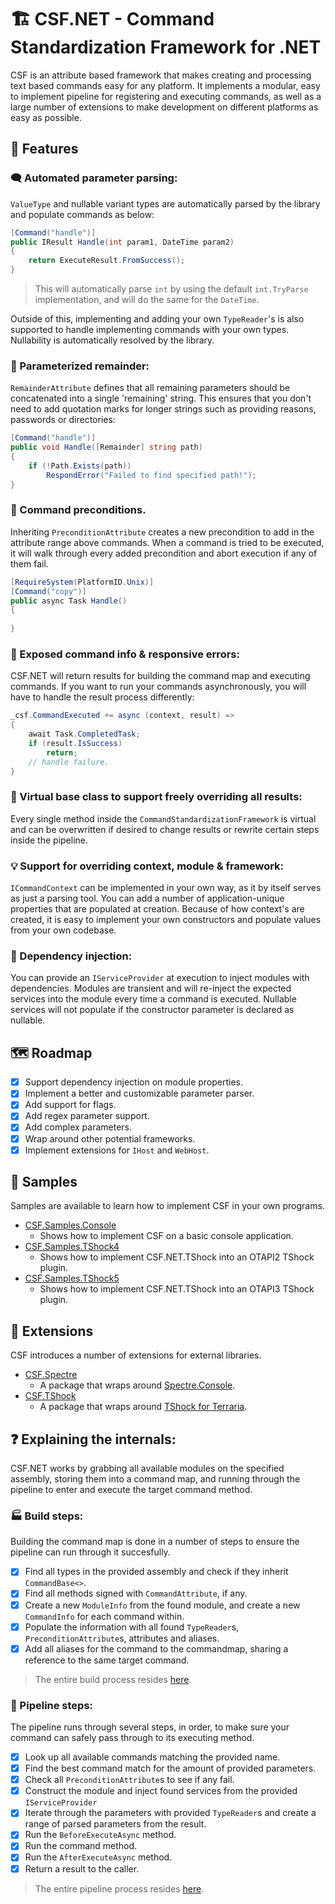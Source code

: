 # 🏗️ CSF.NET - Command Standardization Framework for .NET

CSF is an attribute based framework that makes creating and processing text based commands easy for any platform. It implements a modular, easy to implement pipeline for registering and executing commands, as well as a large number of extensions to make development on different platforms as easy as possible.

## 📍 Features

### 🗨️ Automated parameter parsing:

`ValueType` and nullable variant types are automatically parsed by the library and populate commands as below:

```cs
[Command("handle")]
public IResult Handle(int param1, DateTime param2)
{
    return ExecuteResult.FromSuccess();
}
```
> This will automatically parse `int` by using the default `int.TryParse` implementation, and will do the same for the `DateTime`.

Outside of this, implementing and adding your own `TypeReader`'s is also supported to handle implementing commands with your own types. Nullability is automatically resolved by the library.

### 🧾 Parameterized remainder:

`RemainderAttribute` defines that all remaining parameters should be concatenated into a single 'remaining' string. This ensures that you don't need to add quotation marks for longer strings such as providing reasons, passwords or directories:

```cs
[Command("handle")]
public void Handle([Remainder] string path)
{
    if (!Path.Exists(path))
        RespondError("Failed to find specified path!");
}
```

### 🛑 Command preconditions.

Inheriting `PreconditionAttribute` creates a new precondition to add in the attribute range above commands. When a command is tried to be executed, it will walk through every added precondition and abort execution if any of them fail.

```cs
[RequireSystem(PlatformID.Unix)]
[Command("copy")]
public async Task Handle()
{
    
}
```

### 📖 Exposed command info & responsive errors:

CSF.NET will return results for building the command map and executing commands. If you want to run your commands asynchronously, you will have to handle the result process differently:

```cs
_csf.CommandExecuted += async (context, result) => 
{
    await Task.CompletedTask;
    if (result.IsSuccess)
        return;
    // handle failure.
}
```

### 🔗 Virtual base class to support freely overriding all results:

Every single method inside the `CommandStandardizationFramework` is virtual and can be overwritten if desired to change results or rewrite certain steps inside the pipeline.

### 💡 Support for overriding context, module & framework:

`ICommandContext` can be implemented in your own way, as it by itself serves as just a parsing tool. You can add a number of application-unique properties that are populated at creation. Because of how context's are created, it is easy to implement your own constructors and populate values from your own codebase.

### 💉 Dependency injection:

You can provide an `IServiceProvider` at execution to inject modules with dependencies. Modules are transient and will re-inject the expected services into the module every time a command is executed. Nullable services will not populate if the constructor parameter is declared as nullable.

## 🗺️ Roadmap

- [x] Support dependency injection on module properties.
- [x] Implement a better and customizable parameter parser.
- [x] Add support for flags.
- [x] Add regex parameter support.
- [x] Add complex parameters.
- [x] Wrap around other potential frameworks.
- [x] Implement extensions for `IHost` and `WebHost`.

## 🤖 Samples

Samples are available to learn how to implement CSF in your own programs.

- [CSF.Samples.Console](https://github.com/Rozen4334/CSF.NET/tree/master/Samples/CSF.Samples.Console)
  - Shows how to implement CSF on a basic console application.
- [CSF.Samples.TShock4](https://github.com/Rozen4334/CSF.NET/tree/master/Samples/CSF.Samples4.TShock)
  - Shows how to implement CSF.NET.TShock into an OTAPI2 TShock plugin.
- [CSF.Samples.TShock5](https://github.com/Rozen4334/CSF.NET/tree/master/Samples/CSF.Samples5.TShock)
  - Shows how to implement CSF.NET.TShock into an OTAPI3 TShock plugin.

## 📰 Extensions

CSF introduces a number of extensions for external libraries.

- [CSF.Spectre](https://github.com/Rozen4334/CSF.NET/tree/master/Extensions/CSF.Spectre)
  - A package that wraps around [Spectre.Console](https://github.com/spectreconsole/spectre.console).
- [CSF.TShock](https://github.com/Rozen4334/CSF.NET/tree/master/Extensions/CSF.TShock)
  - A package that wraps around [TShock for Terraria](https://github.com/Pryaxis/TShock).

## ❓ Explaining the internals:

CSF.NET works by grabbing all available modules on the specified assembly, storing them into a command map, and running through the pipeline to enter and execute the target command method.

### 🏭 Build steps:

Building the command map is done in a number of steps to ensure the pipeline can run through it succesfully.

- [x] Find all types in the provided assembly and check if they inherit `CommandBase<>`.
- [x] Find all methods signed with `CommandAttribute`, if any. 
- [x] Create a new `ModuleInfo` from the found module, and create a new `CommandInfo` for each command within.
- [x] Populate the information with all found `TypeReader`s, `PreconditionAttribute`s, attributes and aliases.
- [x] Add all aliases for the command to the commandmap, sharing a reference to the same target command.

> The entire build process resides [here](https://github.com/Rozen4334/CSF.NET/blob/master/Source/CSF/CommandStandardizationFramework.cs).

### 🔗 Pipeline steps:

The pipeline runs through several steps, in order, to make sure your command can safely pass through to its executing method.

- [x] Look up all available commands matching the provided name.
- [x] Find the best command match for the amount of provided parameters.
- [x] Check all `PreconditionAttribute`s to see if any fail.
- [x] Construct the module and inject found services from the provided `IServiceProvider`
- [x] Iterate through the parameters with provided `TypeReader`s and create a range of parsed parameters from the result.
- [x] Run the `BeforeExecuteAsync` method.
- [x] Run the command method.
- [x] Run the `AfterExecuteAsync` method.
- [x] Return a result to the caller.

> The entire pipeline process resides [here](https://github.com/Rozen4334/CSF.NET/blob/master/Source/CSF/CommandStandardizationFramework.cs).
